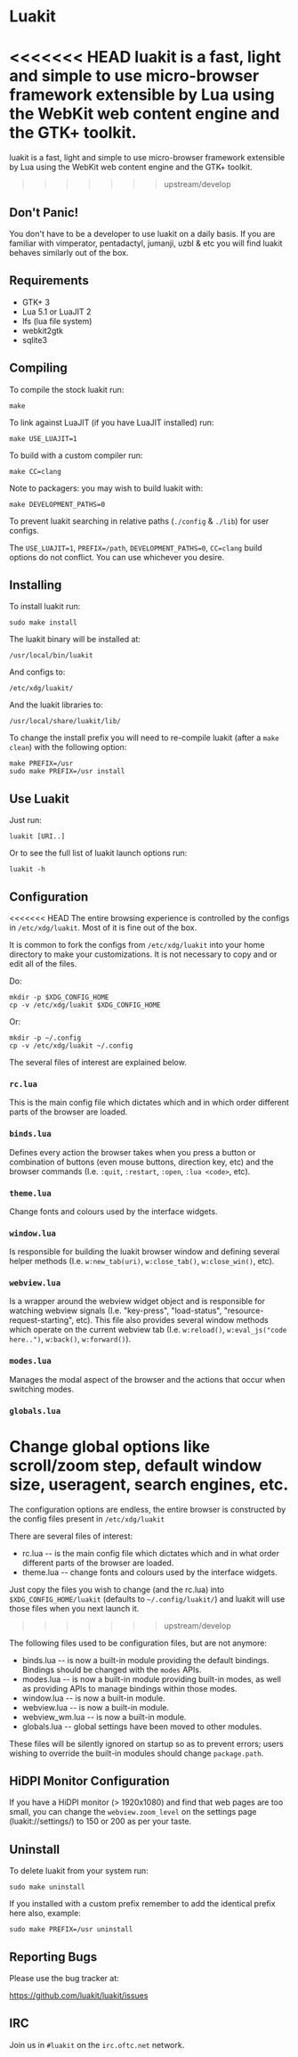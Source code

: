 # Luakit

<<<<<<< HEAD
luakit is a fast, light and simple to use micro-browser framework extensible by
Lua using the WebKit web content engine and the GTK+ toolkit.
=======
luakit is a fast, light and simple to use micro-browser framework extensible
by Lua using the WebKit web content engine and the GTK+ toolkit.
>>>>>>> upstream/develop

## Don't Panic!

You don't have to be a developer to use luakit on a daily basis. If you are
familiar with vimperator, pentadactyl, jumanji, uzbl & etc you will find luakit
behaves similarly out of the box.

## Requirements

 * GTK+ 3
 * Lua 5.1 or LuaJIT 2
 * lfs (lua file system)
 * webkit2gtk
 * sqlite3

## Compiling

To compile the stock luakit run:

    make

To link against LuaJIT (if you have LuaJIT installed) run:

    make USE_LUAJIT=1

To build with a custom compiler run:

    make CC=clang

Note to packagers: you may wish to build luakit with:

    make DEVELOPMENT_PATHS=0

To prevent luakit searching in relative paths (`./config` & `./lib`) for user
configs.

The `USE_LUAJIT=1`, `PREFIX=/path`, `DEVELOPMENT_PATHS=0`, `CC=clang`
build options do not conflict. You can use whichever you desire.

## Installing

To install luakit run:

    sudo make install

The luakit binary will be installed at:

    /usr/local/bin/luakit

And configs to:

    /etc/xdg/luakit/

And the luakit libraries to:

    /usr/local/share/luakit/lib/

To change the install prefix you will need to re-compile luakit (after a `make
clean`) with the following option:

    make PREFIX=/usr
    sudo make PREFIX=/usr install

## Use Luakit

Just run:

    luakit [URI..]

Or to see the full list of luakit launch options run:

    luakit -h

## Configuration

<<<<<<< HEAD
The entire browsing experience is controlled by the configs in
`/etc/xdg/luakit`. Most of it is fine out of the box.

It is common to fork the configs from `/etc/xdg/luakit` into your home directory
to make your customizations. It is not necessary to copy and or edit all of the
files.

Do:

    mkdir -p $XDG_CONFIG_HOME
    cp -v /etc/xdg/luakit $XDG_CONFIG_HOME

Or:

    mkdir -p ~/.config
    cp -v /etc/xdg/luakit ~/.config

The several files of interest are explained below.

### `rc.lua`

This is the main config file which dictates which and in which order different
parts of the browser are loaded.

### `binds.lua`

Defines every action the browser takes when you press a button or combination of
buttons (even mouse buttons, direction key, etc) and the browser commands (I.e.
`:quit`, `:restart`, `:open`, `:lua <code>`, etc).

### `theme.lua`

Change fonts and colours used by the interface widgets.

### `window.lua`

Is responsible for building the luakit browser window and defining several
helper methods (I.e. `w:new_tab(uri)`, `w:close_tab()`, `w:close_win()`, etc).

### `webview.lua`

Is a wrapper around the webview widget object and is responsible for watching
webview signals (I.e. "key-press", "load-status", "resource-request-starting",
etc). This file also provides several window methods which operate on the
current webview tab (I.e. `w:reload()`, `w:eval_js("code here..")`, `w:back()`,
`w:forward()`).

### `modes.lua`

Manages the modal aspect of the browser and the actions that occur when
switching modes.

### `globals.lua`

Change global options like scroll/zoom step, default window size, useragent,
search engines, etc.
=======
The configuration options are endless, the entire browser is constructed by
the config files present in `/etc/xdg/luakit`

There are several files of interest:

 * rc.lua      -- is the main config file which dictates which and in what
                  order different parts of the browser are loaded.
 * theme.lua   -- change fonts and colours used by the interface widgets.

Just copy the files you wish to change (and the rc.lua) into
`$XDG_CONFIG_HOME/luakit` (defaults to `~/.config/luakit/`) and luakit will
use those files when you next launch it.
>>>>>>> upstream/develop

The following files used to be configuration files, but are not anymore:

 * binds.lua      -- is now a built-in module providing the default bindings.
                     Bindings should be changed with the `modes` APIs.
 * modes.lua      -- is now a built-in module providing built-in modes, as well
                     as providing APIs to manage bindings within those modes.
 * window.lua     -- is now a built-in module.
 * webview.lua    -- is now a built-in module.
 * webview_wm.lua -- is now a built-in module.
 * globals.lua    -- global settings have been moved to other modules.

These files will be silently ignored on startup so as to prevent errors; users
wishing to override the built-in modules should change `package.path`.

## HiDPI Monitor Configuration

If you have a HiDPI monitor (> 1920x1080) and find that web pages are too small,
you can change the `webview.zoom_level` on the settings page (luakit://settings/)
to 150 or 200 as per your taste.

## Uninstall

To delete luakit from your system run:

    sudo make uninstall

If you installed with a custom prefix remember to add the identical prefix
here also, example:

    sudo make PREFIX=/usr uninstall

## Reporting Bugs

Please use the bug tracker at:

  https://github.com/luakit/luakit/issues

## IRC

Join us in `#luakit` on the `irc.oftc.net` network.
